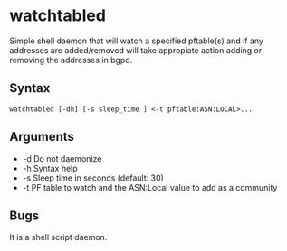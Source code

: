 # watchtabled

Simple shell daemon that will watch a specified pftable(s) and if any addresses are added/removed will take appropiate action adding or removing the addresses in bgpd.

## Syntax

```
watchtabled [-dh] [-s sleep_time ] <-t pftable:ASN:LOCAL>...
```

## Arguments

- -d		Do not daemonize
- -h		Syntax help
- -s		Sleep time in seconds (default: 30)
- -t		PF table to watch and the ASN:Local value to add as a community

## Bugs

It is a shell script daemon.

